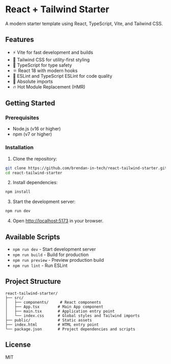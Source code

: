# React + Tailwind Starter

A modern starter template using React, TypeScript, Vite, and Tailwind CSS.

## Features

- ⚡️ Vite for fast development and builds
- 🎨 Tailwind CSS for utility-first styling
- 📝 TypeScript for type safety
- ⚛️ React 18 with modern hooks
- 🔧 ESLint and TypeScript ESLint for code quality
- 🎯 Absolute imports
- 🔥 Hot Module Replacement (HMR)

## Getting Started

### Prerequisites

- Node.js (v16 or higher)
- npm (v7 or higher)

### Installation

1. Clone the repository:
```bash
git clone https://github.com/brendan-in-tech/react-tailwind-starter.git
cd react-tailwind-starter
```

2. Install dependencies:
```bash
npm install
```

3. Start the development server:
```bash
npm run dev
```

4. Open [http://localhost:5173](http://localhost:5173) in your browser.

## Available Scripts

- `npm run dev` - Start development server
- `npm run build` - Build for production
- `npm run preview` - Preview production build
- `npm run lint` - Run ESLint

## Project Structure

```
react-tailwind-starter/
├── src/
│   ├── components/     # React components
│   ├── App.tsx        # Main App component
│   ├── main.tsx       # Application entry point
│   └── index.css      # Global styles and Tailwind imports
├── public/            # Static assets
├── index.html         # HTML entry point
└── package.json       # Project dependencies and scripts
```

## License

MIT 